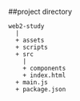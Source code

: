 ##project directory

```
web2-study
  |
  + assets
  + scripts
  + src
    |
    + components
    + index.html
  + main.js
  + package.json
```
